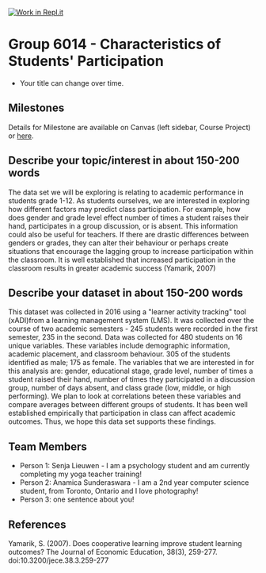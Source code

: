 [![Work in Repl.it](https://classroom.github.com/assets/work-in-replit-14baed9a392b3a25080506f3b7b6d57f295ec2978f6f33ec97e36a161684cbe9.svg)](https://classroom.github.com/online_ide?assignment_repo_id=312663&assignment_repo_type=GroupAssignmentRepo)
# Group 6014 - Characteristics of Students'  Participation

- Your title can change over time.

## Milestones

Details for Milestone are available on Canvas (left sidebar, Course Project) or [here](https://firas.moosvi.com/courses/data301/project/milestone01.html).

## Describe your topic/interest in about 150-200 words

The data set we will be exploring is relating to academic performance in students grade 1-12. As students ourselves, we are interested in exploring how different factors may predict class participation. For example, how does gender and grade level effect number of times a student raises their hand, participates in a group discussion, or is absent. This information could also be useful for teachers. If there are drastic differences between genders or grades, they can alter their behaviour or perhaps create situations that encourage the lagging group to increase participation within the classroom. It is well established that increased participation in the classroom results in greater academic success (Yamarik, 2007)

## Describe your dataset in about 150-200 words

This dataset was collected in 2016 using a "learner activity tracking" tool (xADI)from a learning management system (LMS). It was collected over the course of two academic semesters - 245 students were recorded in the first semester, 235 in the second. Data was collected for 480 students on 16 unique variables. These variables include demographic information, academic placement, and classroom behaviour. 305 of the students identified as male; 175 as female. The variables that we are interested in for this analysis are: gender, educational stage, grade level, number of times a student raised their hand, number of times they participated in a discussion group, number of days absent, and class grade (low, middle, or high performing). We plan to look at correlations beteen these variables and compare averages between different groups of students. It has been well established empirically that participation in class can affect academic outcomes. Thus, we hope this data set supports these findings. 

## Team Members

- Person 1: Senja Lieuwen - I am a psychology student and am currently completing my yoga teacher training! 
- Person 2: Anamica Sunderaswara - I am a 2nd year computer science student, from Toronto, Ontario and I love photography!
- Person 3: one sentence about you!

## References

Yamarik, S. (2007). Does cooperative learning improve student learning outcomes? The Journal of Economic Education, 38(3), 259-277. doi:10.3200/jece.38.3.259-277
